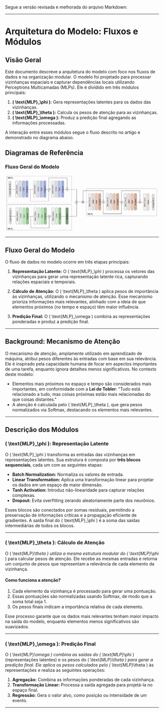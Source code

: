 Segue a versão revisada e melhorada do arquivo Markdown:

---

# Arquitetura do Modelo: Fluxos e Módulos

## **Visão Geral**

Este documento descreve a arquitetura do modelo com foco nos fluxos de dados e na organização modular. O modelo foi projetado para processar vizinhanças espaciais e capturar dependências locais utilizando Perceptrons Multicamadas (MLPs). Ele é dividido em três módulos principais:

1. **\( \text{MLP}_\phi \):** Gera representações latentes para os dados das vizinhanças.
2. **\( \text{MLP}_\theta \):** Calcula os pesos de atenção para as vizinhanças.
3. **\( \text{MLP}_\omega \):** Produz a predição final agregando as informações processadas.

A interação entre esses módulos segue o fluxo descrito no artigo e demonstrado no diagrama abaixo.

## **Diagramas de Referência**

### **Fluxo Geral do Modelo**
![Fluxo do Modelo](figures/neural_network_architecture.png)

---

## **Fluxo Geral do Modelo**

O fluxo de dados no modelo ocorre em três etapas principais:

1. **Representação Latente:** 
   O \( \text{MLP}_\phi \) processa os vetores das vizinhanças para gerar uma representação latente rica, capturando relações espaciais e temporais.

2. **Cálculo de Atenção:**
   O \( \text{MLP}_\theta \) aplica pesos de importância às vizinhanças, utilizando o mecanismo de atenção. Esse mecanismo prioriza informações mais relevantes, alinhado com a ideia de que elementos próximos (no tempo e espaço) têm maior influência.

3. **Predição Final:**
   O \( \text{MLP}_\omega \) combina as representações ponderadas e produz a predição final.

---

## **Background: Mecanismo de Atenção**

O mecanismo de atenção, amplamente utilizado em aprendizado de máquina, atribui pesos diferentes às entradas com base em sua relevância. Ele é inspirado pela capacidade humana de focar em aspectos importantes de uma tarefa, enquanto ignora detalhes menos significativos. No contexto deste modelo:

- Elementos mais próximos no espaço e tempo são considerados mais importantes, em conformidade com a **Lei de Tobler**: "Tudo está relacionado a tudo, mas coisas próximas estão mais relacionadas do que coisas distantes."
- A atenção é calculada pelo \( \text{MLP}_\theta \), que gera pesos normalizados via Softmax, destacando os elementos mais relevantes.

---

## **Descrição dos Módulos**

### **\( \text{MLP}_\phi \): Representação Latente**
O \( \text{MLP}_\phi \) transforma as entradas das vizinhanças em representações latentes. Sua estrutura é composta por **três blocos sequenciais**, cada um com as seguintes etapas:
- **Batch Normalization:** Normaliza os valores de entrada.
- **Linear Transformation:** Aplica uma transformação linear para projetar os dados em um espaço de maior dimensão.
- **Tanh Activation:** Introduz não-linearidade para capturar relações complexas.
- **Dropout:** Evita overfitting zerando aleatoriamente parte dos neurônios.

Esses blocos são conectados por somas residuais, permitindo a preservação de informações críticas e a propagação eficiente de gradientes. A saída final do \( \text{MLP}_\phi \) é a soma das saídas intermediárias de todos os blocos.

---

### **\( \text{MLP}_\theta \): Cálculo de Atenção**
O \( \text{MLP}_\theta \) utiliza a mesma estrutura modular do \( \text{MLP}_\phi \) para calcular pesos de atenção. Ele recebe as mesmas entradas e retorna um conjunto de pesos que representam a relevância de cada elemento da vizinhança.

#### **Como funciona a atenção?**
1. Cada elemento da vizinhança é processado para gerar uma pontuação.
2. Essas pontuações são normalizadas usando Softmax, de modo que a soma total seja 1.
3. Os pesos finais indicam a importância relativa de cada elemento.

Esse processo garante que os dados mais relevantes tenham maior impacto na saída do modelo, enquanto elementos menos significativos são suavizados.

---

### **\( \text{MLP}_\omega \): Predição Final**
O \( \text{MLP}_\omega \) combina as saídas do \( \text{MLP}_\phi \) (representações latentes) e os pesos do \( \text{MLP}_\theta \) para gerar a predição final. Ele aplica os pesos calculados pelo \( \text{MLP}_\theta \) às representações e realiza as seguintes operações:

1. **Agregação:** Combina as informações ponderadas de cada vizinhança.
2. **Transformação Linear:** Processa a saída agregada para projetá-la no espaço final.
3. **Regressão:** Gera o valor alvo, como posição ou intensidade de um evento.

---





